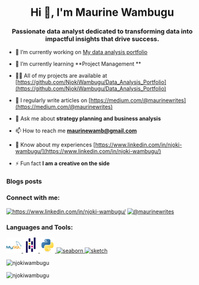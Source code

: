<h1 align="center">Hi 👋, I'm Maurine Wambugu</h1>
<h3 align="center">Passionate data analyst dedicated to transforming data into impactful insights that drive success.</h3>

- 🔭 I’m currently working on [My data analysis portfolio](https://github.com/NjokiWambugu/Data_Analysis_Portfolio)

- 🌱 I’m currently learning **Project Management **

- 👨‍💻 All of my projects are available at [https://github.com/NjokiWambugu/Data_Analysis_Portfolio](https://github.com/NjokiWambugu/Data_Analysis_Portfolio)

- 📝 I regularly write articles on [https://medium.com/@maurinewrites](https://medium.com/@maurinewrites)

- 💬 Ask me about **strategy planning and business analysis**

- 📫 How to reach me **maurinewamb@gmail.com**

- 📄 Know about my experiences [https://www.linkedin.com/in/njoki-wambugu/](https://www.linkedin.com/in/njoki-wambugu/)

- ⚡ Fun fact **I am a creative on the side**

### Blogs posts
<!-- BLOG-POST-LIST:START -->
<!-- BLOG-POST-LIST:END -->

<h3 align="left">Connect with me:</h3>
<p align="left">
<a href="https://linkedin.com/in/https://www.linkedin.com/in/njoki-wambugu/" target="blank"><img align="center" src="https://raw.githubusercontent.com/rahuldkjain/github-profile-readme-generator/master/src/images/icons/Social/linked-in-alt.svg" alt="https://www.linkedin.com/in/njoki-wambugu/" height="30" width="40" /></a>
<a href="https://medium.com/@maurinewrites" target="blank"><img align="center" src="https://raw.githubusercontent.com/rahuldkjain/github-profile-readme-generator/master/src/images/icons/Social/medium.svg" alt="@maurinewrites" height="30" width="40" /></a>
</p>

<h3 align="left">Languages and Tools:</h3>
<p align="left"> <a href="https://www.mysql.com/" target="_blank" rel="noreferrer"> <img src="https://raw.githubusercontent.com/devicons/devicon/master/icons/mysql/mysql-original-wordmark.svg" alt="mysql" width="40" height="40"/> </a> <a href="https://pandas.pydata.org/" target="_blank" rel="noreferrer"> <img src="https://raw.githubusercontent.com/devicons/devicon/2ae2a900d2f041da66e950e4d48052658d850630/icons/pandas/pandas-original.svg" alt="pandas" width="40" height="40"/> </a> <a href="https://www.python.org" target="_blank" rel="noreferrer"> <img src="https://raw.githubusercontent.com/devicons/devicon/master/icons/python/python-original.svg" alt="python" width="40" height="40"/> </a> <a href="https://seaborn.pydata.org/" target="_blank" rel="noreferrer"> <img src="https://seaborn.pydata.org/_images/logo-mark-lightbg.svg" alt="seaborn" width="40" height="40"/> </a> <a href="https://www.sketch.com/" target="_blank" rel="noreferrer"> <img src="https://www.vectorlogo.zone/logos/sketchapp/sketchapp-icon.svg" alt="sketch" width="40" height="40"/> </a> </p>

<p><img align="center" src="https://github-readme-stats.vercel.app/api/top-langs?username=njokiwambugu&show_icons=true&locale=en&layout=compact" alt="njokiwambugu" /></p>

<p><img align="center" src="https://github-readme-streak-stats.herokuapp.com/?user=njokiwambugu&" alt="njokiwambugu" /></p>
